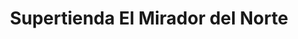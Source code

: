 ---
title: "Supertienda El Mirador del Norte"
url: /bogota-d-c/supertienda-el-mirador-del-norte/
shop: comodidad
---
